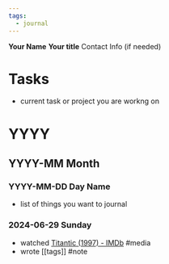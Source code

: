 ```yaml
---
tags:
  - journal
---
```

**Your Name** 
**Your title**
Contact Info (if needed)

# Tasks
- current task or project you are workng on

# YYYY
## YYYY-MM Month
### YYYY-MM-DD Day Name
- list of things you want to journal

### 2024-06-29 Sunday
- watched  [Titantic (1997) - IMDb](https://www.imdb.com/title/tt0120338/?ref_=fn_al_tt_1) #media
- wrote [[tags]] #note